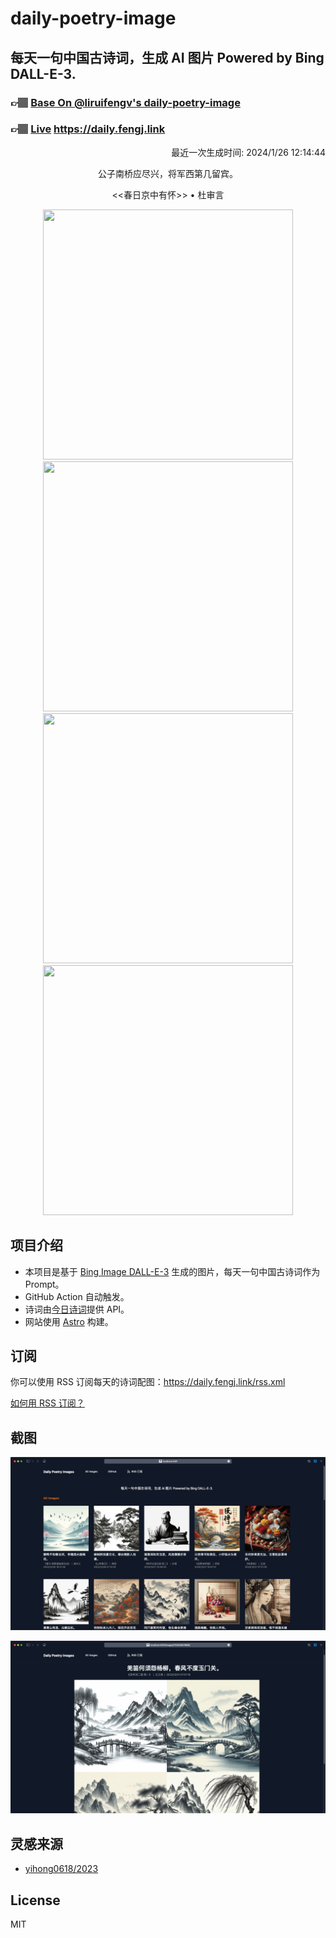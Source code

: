 
# daily-poetry-image

## 每天一句中国古诗词，生成 AI 图片 Powered by Bing DALL-E-3.

### 👉🏽 [Base On @liruifengv's daily-poetry-image](https://github.com/liruifengv/daily-poetry-image)

### 👉🏽 [Live](https://daily.fengj.link) https://daily.fengj.link

<p align="right">
  最近一次生成时间: 2024/1/26 12:14:44
</p>
<p align="center">
公子南桥应尽兴，将军西第几留宾。
</p>
<p align="center">
<<春日京中有怀>> • 杜审言
</p>
<p align="center">
<img src="https://tse4.mm.bing.net/th/id/OIG.QdXJq_EWVayuTarwwk_e" height="400" width="400" />
<img src="https://tse1.mm.bing.net/th/id/OIG.CsW.2DcFFD8dQrmbWuVA" height="400" width="400" />
<img src="https://tse4.mm.bing.net/th/id/OIG.FgLvDVVTQrdEmzo_RhXF" height="400" width="400" />
<img src="https://tse2.mm.bing.net/th/id/OIG.VaM0RGSs8osOn4gQSe2t" height="400" width="400" />
</p>

## 项目介绍

-   本项目是基于 [Bing Image DALL-E-3](https://www.bing.com/images/create) 生成的图片，每天一句中国古诗词作为 Prompt。
-   GitHub Action 自动触发。
-   诗词由[今日诗词](https://www.jinrishici.com/)提供 API。
-   网站使用 [Astro](https://astro.build) 构建。

## 订阅

你可以使用 RSS 订阅每天的诗词配图：https://daily.fengj.link/rss.xml

[如何用 RSS 订阅？](https://zhuanlan.zhihu.com/p/55026716)

## 截图

![图片列表](./screenshots/Snipaste_2023-12-28_21-00-26.png)

![图片详情](./screenshots/Snipaste_2023-12-28_21-00-53.png)

## 灵感来源

-   [yihong0618/2023](https://github.com/yihong0618/2023)

## License

MIT
